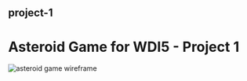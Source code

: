 ## project-1
# Asteroid Game for WDI5 - Project 1
![asteroid game wireframe](https://github.com/jpleva91/project-1/blob/master/wireframes/asteroid_game_wireframe.png)
